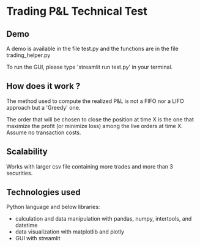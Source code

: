 # Trading P&L Technical Test

## Demo

A demo is available in the file test.py and the functions are in the file trading_helper.py

To run the GUI, please type 'streamlit run test.py' in your terminal.

## How does it work ?

The method used to compute the realized P&L is not a FIFO nor a LIFO approach but a 'Greedy' one.

The order that will be chosen to close the position at time X is the one that maximize the profit (or minimize loss) among the live orders at time X.
Assume no transaction costs.

## Scalability

Works with larger csv file containing more trades and more than 3 securities.

## Technologies used

Python language and below libraries:
- calculation and data manipulation with pandas, numpy, intertools, and datetime
- data visualization with matplotlib and plotly
- GUI with streamlit

